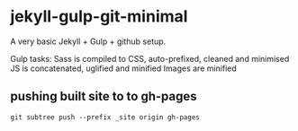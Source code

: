 # jekyll-gulp-git-minimal

A very basic Jekyll + Gulp + github setup.

Gulp tasks:
Sass is compiled to CSS, auto-prefixed, cleaned and minimised
JS is concatenated, uglified and minified
Images are minified


## pushing built site to to gh-pages

`git subtree push --prefix _site origin gh-pages`
